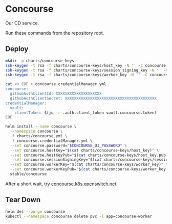 # Concourse

Our CD service.

Run these commands from the repository root.

## Deploy

```bash
mkdir -p charts/concourse-keys
ssh-keygen -t rsa -f charts/concourse-keys/host_key -N '' -C concourse
ssh-keygen -t rsa -f charts/concourse-keys/session_signing_key -N '' -C concourse
ssh-keygen -t rsa -f charts/concourse-keys/worker_key -N '' -C concourse

cat << EOF > concourse.credentialManager.yml
concourse:
  githubAuthClientId: XXXXXXXXXXXXXXXXXXXX
  githubAuthClientSecret: XXXXXXXXXXXXXXXXXXXXXXXXXXXXXXXXXXXXXXXX
credentialManager:
  vault:
    clientToken: $(jq -r .auth.client_token vault.concourse.token)
EOF

helm install --name concourse \
  --namespace concourse \
  -f charts/concourse.yml \
  -f concourse.credentialManager.yml \
  --set concourse.password="$CONCOURSE_UI_PASSWORD" \
  --set concourse.hostKey="$(cat charts/concourse-keys/host_key)" \
  --set concourse.hostKeyPub="$(cat charts/concourse-keys/host_key.pub)" \
  --set concourse.sessionSigningKey="$(cat charts/concourse-keys/session_signing_key)" \
  --set concourse.workerKey="$(cat charts/concourse-keys/worker_key)" \
  --set concourse.workerKeyPub="$(cat charts/concourse-keys/worker_key.pub)" \
  stable/concourse
```

After a short wait, try [concourse.k8s.openswitch.net](https://concourse.k8s.openswitch.net).

## Tear Down

```bash
helm del --purge concourse
kubectl --namespace concourse delete pvc -l app=concourse-worker
```

